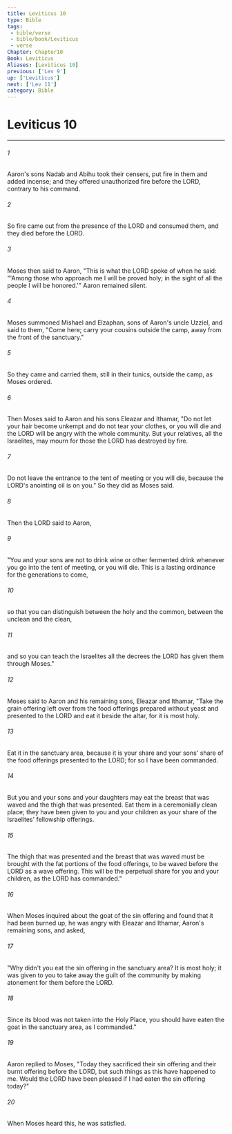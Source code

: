 ```yaml
---
title: Leviticus 10
type: Bible
tags:
 - bible/verse
 - bible/book/Leviticus
 - verse
Chapter: Chapter10
Book: Leviticus
Aliases: [Leviticus 10]
previous: ['Lev 9']
up: ['Leviticus']
next: ['Lev 11']
category: Bible
---
```

# Leviticus 10

***


###### 1 
Aaron's sons Nadab and Abihu took their censers, put fire in them and added incense; and they offered unauthorized fire before the LORD, contrary to his command. 

###### 2 
So fire came out from the presence of the LORD and consumed them, and they died before the LORD. 

###### 3 
Moses then said to Aaron, "This is what the LORD spoke of when he said: "'Among those who approach me I will be proved holy; in the sight of all the people I will be honored.'" Aaron remained silent. 

###### 4 
Moses summoned Mishael and Elzaphan, sons of Aaron's uncle Uzziel, and said to them, "Come here; carry your cousins outside the camp, away from the front of the sanctuary." 

###### 5 
So they came and carried them, still in their tunics, outside the camp, as Moses ordered. 

###### 6 
Then Moses said to Aaron and his sons Eleazar and Ithamar, "Do not let your hair become unkempt and do not tear your clothes, or you will die and the LORD will be angry with the whole community. But your relatives, all the Israelites, may mourn for those the LORD has destroyed by fire. 

###### 7 
Do not leave the entrance to the tent of meeting or you will die, because the LORD's anointing oil is on you." So they did as Moses said. 

###### 8 
Then the LORD said to Aaron, 

###### 9 
"You and your sons are not to drink wine or other fermented drink whenever you go into the tent of meeting, or you will die. This is a lasting ordinance for the generations to come, 

###### 10 
so that you can distinguish between the holy and the common, between the unclean and the clean, 

###### 11 
and so you can teach the Israelites all the decrees the LORD has given them through Moses." 

###### 12 
Moses said to Aaron and his remaining sons, Eleazar and Ithamar, "Take the grain offering left over from the food offerings prepared without yeast and presented to the LORD and eat it beside the altar, for it is most holy. 

###### 13 
Eat it in the sanctuary area, because it is your share and your sons' share of the food offerings presented to the LORD; for so I have been commanded. 

###### 14 
But you and your sons and your daughters may eat the breast that was waved and the thigh that was presented. Eat them in a ceremonially clean place; they have been given to you and your children as your share of the Israelites' fellowship offerings. 

###### 15 
The thigh that was presented and the breast that was waved must be brought with the fat portions of the food offerings, to be waved before the LORD as a wave offering. This will be the perpetual share for you and your children, as the LORD has commanded." 

###### 16 
When Moses inquired about the goat of the sin offering and found that it had been burned up, he was angry with Eleazar and Ithamar, Aaron's remaining sons, and asked, 

###### 17 
"Why didn't you eat the sin offering in the sanctuary area? It is most holy; it was given to you to take away the guilt of the community by making atonement for them before the LORD. 

###### 18 
Since its blood was not taken into the Holy Place, you should have eaten the goat in the sanctuary area, as I commanded." 

###### 19 
Aaron replied to Moses, "Today they sacrificed their sin offering and their burnt offering before the LORD, but such things as this have happened to me. Would the LORD have been pleased if I had eaten the sin offering today?" 

###### 20 
When Moses heard this, he was satisfied. 
